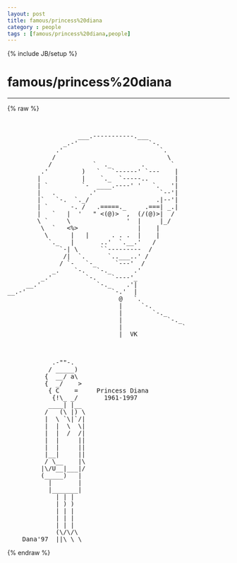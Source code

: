 ```yaml
---
layout: post
title: famous/princess%20diana
category : people
tags : [famous/princess%20diana,people]
---
```

{% include JB/setup %}
# famous/princess%20diana
---
{% raw %}
<pre>


                   ___.-----------.___
               _.-&#039;                   `-.
             .&#039;                          `.
            /                              \
           /           `  ._        .       `
         .&#039;         )   `   `------&#039; `---    |
        |           |    `._  `-----..       |
        | `         `-  ____.----&#039; &#039;   `.   &#039;|
        |   .         .&#039;                 `--&#039;|
        |`   `-.  `._/                  .|--&#039;|
        | `      -. /   .=====._     .===| _.|
        |   `   |  &#039;   &quot; &lt;(@)&gt;  ,  (/(@)&gt;|  /
        \ `     \               &#039;  |     |_/
         \  `   &lt;%&gt;                |    |
          \      |   |      . . .  |    |
           `._   |       ..&#039;  `.__.&#039;   /
              `-| \      ``---------  /
               /|  `.      `..___..&#039; /
              / `-   `-_     `---&#039;  /
            _.    `-.   `-._      .&#039;
         _.&#039;         `-.    `----&#039;_
     __.&#039;               `-._    .&#039;|
__.-&#039;                       `-.&#039;  |
                              @   `.
                              |     `-.
                              |        `-._
                              |            `-._
                              |                `
                              |  VK



            .-&quot;&quot;-.
           / _____)
          {  __/ a\
          {  _/    &gt;
           { C    =     Princess Diana
            {!\_ _/       1961-1997
           ____| |__
          /   (\ |) \
          |  \ `\|`/|
          |  |  \  \|
          |  |  /  /|
          |  |     ||
          |  |     ||
          |__|     ||
          / \__    |\
         |\/U__|___|/
         (_____)   |
           |       |
           |_______|
             | | |
             | ) )
             | | |
             | | |
             | | |
             (\/\/\
 ___Dana&#039;97__||\_\_\________________________________________________ </pre>
{% endraw %}
